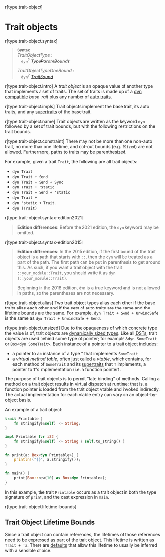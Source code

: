 r[type.trait-object]
# Trait objects

r[type.trait-object.syntax]
> **<sup>Syntax</sup>**\
> _TraitObjectType_ :\
> &nbsp;&nbsp; `dyn`<sup>?</sup> [_TypeParamBounds_]
>
> _TraitObjectTypeOneBound_ :\
> &nbsp;&nbsp; `dyn`<sup>?</sup> [_TraitBound_]

r[type.trait-object.intro]
A *trait object* is an opaque value of another type that implements a set of
traits. The set of traits is made up of a [dyn compatible] *base trait* plus any
number of [auto traits].

r[type.trait-object.impls]
Trait objects implement the base trait, its auto traits, and any [supertraits]
of the base trait.

r[type.trait-object.name]
Trait objects are written as the keyword `dyn` followed by a set of trait
bounds, but with the following restrictions on the trait bounds.

r[type.trait-object.constraint]
There may not be more than one non-auto trait, no more than one
lifetime, and opt-out bounds (e.g. `?Sized`) are not allowed. Furthermore,
paths to traits may be parenthesized.

For example, given a trait `Trait`, the following are all trait objects:

* `dyn Trait`
* `dyn Trait + Send`
* `dyn Trait + Send + Sync`
* `dyn Trait + 'static`
* `dyn Trait + Send + 'static`
* `dyn Trait +`
* `dyn 'static + Trait`.
* `dyn (Trait)`

r[type.trait-object.syntax-edition2021]
> **Edition differences**: Before the 2021 edition, the `dyn` keyword may be
> omitted.

r[type.trait-object.syntax-edition2015]
> **Edition differences**: In the 2015 edition, if the first bound of the
> trait object is a path that starts with `::`, then the `dyn` will be treated
> as a part of the path. The first path can be put in parenthesis to get
> around this. As such, if you want a trait object with the trait
> `::your_module::Trait`, you should write it as `dyn (::your_module::Trait)`.
>
> Beginning in the 2018 edition, `dyn` is a true keyword and is not allowed in
> paths, so the parentheses are not necessary.

r[type.trait-object.alias]
Two trait object types alias each other if the base traits alias each other and
if the sets of auto traits are the same and the lifetime bounds are the same.
For example, `dyn Trait + Send + UnwindSafe` is the same as
`dyn Trait + UnwindSafe + Send`.

r[type.trait-object.unsized]
Due to the opaqueness of which concrete type the value is of, trait objects are
[dynamically sized types]. Like all
<abbr title="dynamically sized types">DSTs</abbr>, trait objects are used
behind some type of pointer; for example `&dyn SomeTrait` or
`Box<dyn SomeTrait>`. Each instance of a pointer to a trait object includes:

 - a pointer to an instance of a type `T` that implements `SomeTrait`
 - a _virtual method table_, often just called a _vtable_, which contains, for
   each method of `SomeTrait` and its [supertraits] that `T` implements, a
   pointer to `T`'s implementation (i.e. a function pointer).

The purpose of trait objects is to permit "late binding" of methods. Calling a
method on a trait object results in virtual dispatch at runtime: that is, a
function pointer is loaded from the trait object vtable and invoked indirectly.
The actual implementation for each vtable entry can vary on an object-by-object
basis.

An example of a trait object:

```rust
trait Printable {
    fn stringify(&self) -> String;
}

impl Printable for i32 {
    fn stringify(&self) -> String { self.to_string() }
}

fn print(a: Box<dyn Printable>) {
    println!("{}", a.stringify());
}

fn main() {
    print(Box::new(10) as Box<dyn Printable>);
}
```

In this example, the trait `Printable` occurs as a trait object in both the
type signature of `print`, and the cast expression in `main`.

r[type.trait-object.lifetime-bounds]
## Trait Object Lifetime Bounds

Since a trait object can contain references, the lifetimes of those references
need to be expressed as part of the trait object. This lifetime is written as
`Trait + 'a`. There are [defaults] that allow this lifetime to usually be
inferred with a sensible choice.

[_TraitBound_]: ../trait-bounds.md
[_TypeParamBounds_]: ../trait-bounds.md
[auto traits]: ../special-types-and-traits.md#auto-traits
[defaults]: ../lifetime-elision.md#default-trait-object-lifetimes
[dyn compatible]: ../items/traits.md#dyn-compatibility
[dynamically sized types]: ../dynamically-sized-types.md
[supertraits]: ../items/traits.md#supertraits
